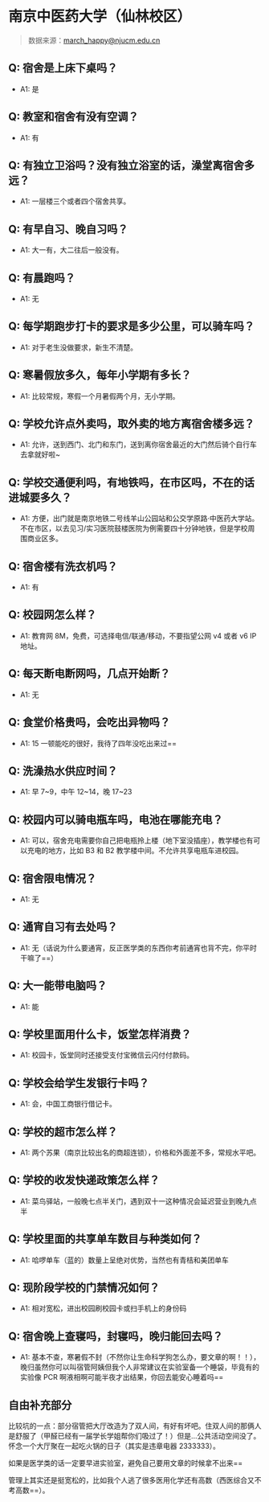 # 南京中医药大学（仙林校区）

> 数据来源：march_happy@njucm.edu.cn

## Q: 宿舍是上床下桌吗？

- A1: 是

## Q: 教室和宿舍有没有空调？

- A1: 有

## Q: 有独立卫浴吗？没有独立浴室的话，澡堂离宿舍多远？

- A1: 一层楼三个或者四个宿舍共享。

## Q: 有早自习、晚自习吗？

- A1: 大一有，大二往后一般没有。

## Q: 有晨跑吗？

- A1: 无

## Q: 每学期跑步打卡的要求是多少公里，可以骑车吗？

- A1: 对于老生没做要求，新生不清楚。

## Q: 寒暑假放多久，每年小学期有多长？

- A1: 比较常规，寒假一个月暑假两个月，无小学期。

## Q: 学校允许点外卖吗，取外卖的地方离宿舍楼多远？

- A1: 允许，送到西门、北门和东门，送到离你宿舍最近的大门然后骑个自行车去拿就好啦\~

## Q: 学校交通便利吗，有地铁吗，在市区吗，不在的话进城要多久？

- A1: 方便，出门就是南京地铁二号线羊山公园站和公交学原路·中医药大学站。不在市区，以去见习/实习医院鼓楼医院为例需要四十分钟地铁，但是学校周围商业区多。

## Q: 宿舍楼有洗衣机吗？

- A1: 有

## Q: 校园网怎么样？

- A1: 教育网 8M，免费，可选择电信/联通/移动，不要指望公网 v4 或者 v6 IP 地址。

## Q: 每天断电断网吗，几点开始断？

- A1: 无

## Q: 食堂价格贵吗，会吃出异物吗？

- A1: 15 一顿能吃的很好，我待了四年没吃出来过==

## Q: 洗澡热水供应时间？

- A1: 早 7\~9，中午 12\~14，晚 17\~23

## Q: 校园内可以骑电瓶车吗，电池在哪能充电？

- A1: 可以，宿舍充电需要你自己把电瓶拎上楼（地下室没插座），教学楼也有可以充电的地方，比如 B3 和 B2 教学楼中间。不允许共享电瓶车进校园。

## Q: 宿舍限电情况？

- A1: 无

## Q: 通宵自习有去处吗？

- A1: 无（话说为什么要通宵，反正医学类的东西你考前通宵也背不完，你平时干嘛了==）

## Q: 大一能带电脑吗？

- A1: 能

## Q: 学校里面用什么卡，饭堂怎样消费？

- A1: 校园卡，饭堂同时还接受支付宝微信云闪付付款码。

## Q: 学校会给学生发银行卡吗？

- A1: 会，中国工商银行借记卡。

## Q: 学校的超市怎么样？

- A1: 两个苏果（南京比较出名的商超连锁），价格和外面差不多，常规水平吧。

## Q: 学校的收发快递政策怎么样？

- A1: 菜鸟驿站，一般晚七点半关门，遇到双十一这种情况会延迟营业到晚九点半

## Q: 学校里面的共享单车数目与种类如何？

- A1: 哈啰单车（蓝的）数量上呈绝对优势，当然也有青桔和美团单车

## Q: 现阶段学校的门禁情况如何？

- A1: 相对宽松，进出校园刷校园卡或扫手机上的身份码

## Q: 宿舍晚上查寝吗，封寝吗，晚归能回去吗？

- A1: 基本不查，寒暑假不封（不然你让生命科学狗怎么办，要文章的啊！！），晚归虽然你可以叫宿管阿姨但我个人非常建议在实验室备一个睡袋，毕竟有的实验像 PCR 啊液相啊可能半夜才出结果，你回去能安心睡着吗==

## 自由补充部分

比较坑的一点：部分宿管把大厅改造为了双人间，有好有坏吧。住双人间的那俩人是舒服了（甲醛已经有一届学长学姐帮你们吸过了！）但是…公共活动空间没了。怀念一个大厅聚在一起吃火锅的日子（其实是违章电器 2333333）。



如果是医学类的话一定要早进实验室，避免自己要用文章的时候拿不出来==



管理上其实还是挺宽松的，比如我个人逃了很多医用化学还有高数（西医综合又不考高数==）。